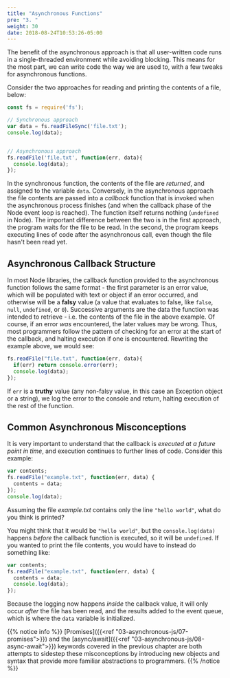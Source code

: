 ```yaml
---
title: "Asynchronous Functions"
pre: "3. "
weight: 30
date: 2018-08-24T10:53:26-05:00
---
```

The benefit of the asynchronous approach is that all user-written code runs in a single-threaded environment while avoiding blocking.  This means for the most part, we can write code the way we are used to, with a few tweaks for asynchronous functions.

Consider the two approaches for reading and printing the contents of a file, below:

```js
const fs = require('fs');

// Synchronous approach
var data = fs.readFileSync('file.txt');
console.log(data);


// Asynchronous approach
fs.readFile('file.txt', function(err, data){
  console.log(data);
});
```

In the synchronous function, the contents of the file are _returned_, and assigned to the variable `data`.  Conversely, in the asynchronous approach the file contents are passed into a _callback_ function that is invoked when the asynchronous process finishes (and when the callback phase of the Node event loop is reached).  The function itself returns nothing (`undefined` in Node).  The important difference between the two is in the first approach, the program waits for the file to be read.  In the second, the program keeps executing lines of code after the asynchronous call, even though the file hasn't been read yet. 

## Asynchronous Callback Structure 
In most Node libraries, the callback function provided to the asynchronous function follows the same format - the first parameter is an error value, which will be populated with text or object if an error occurred, and otherwise will be a __falsy__ value (a value that evaluates to false, like `false`, `null`, `undefined`, or `0`). Successive arguments are the data the function was intended to retrieve - i.e. the contents of the file in the above example.  Of course, if an error _was_ encountered, the later values may be wrong. Thus, most programmers follow the pattern of checking for an error at the start of the callback, and halting execution if one is encountered.  Rewriting the example above, we would see:

```js
fs.readFile("file.txt", function(err, data){
  if(err) return console.error(err); 
  console.log(data);
});
```

If `err` is a __truthy__ value (any non-falsy value, in this case an Exception object or a string), we log the error to the console and return, halting execution of the rest of the function.

## Common Asynchronous Misconceptions
It is very important to understand that the callback is _executed at a future point in time_, and execution continues to further lines of code. Consider this example:

```js
var contents;
fs.readFile("example.txt", function(err, data) {
  contents = data;
});
console.log(data);
```

Assuming the file _example.txt_ contains only the line `"hello world"`, what do you think is printed?

You might think that it would be `"hello world"`, but the `console.log(data)` happens _before_ the callback function is executed, so it will be `undefined`.  If you wanted to print the file contents, you would have to instead do something like:

```js
var contents;
fs.readFile("example.txt", function(err, data) {
  contents = data;
  console.log(data);
});
```

Because the logging now happens _inside_ the callback value, it will only occur _after_ the file has been read, and the results added to the event queue, which is where the `data` variable is initialized.

{{% notice info %}}
[Promises]({{<ref "03-asynchronous-js/07-promises">}}) and the [async/await]({{<ref "03-asynchronous-js/08-async-await">}}) keywords covered in the previous chapter are both attempts to sidestep these misconceptions by introducing new objects and syntax that provide more familiar abstractions to programmers.
{{% /notice %}}